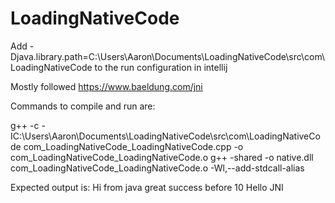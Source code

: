 # LoadingNativeCode
Add -Djava.library.path=C:\Users\Aaron\Documents\LoadingNativeCode\src\com\LoadingNativeCode to the run configuration in intellij

Mostly followed https://www.baeldung.com/jni

Commands to compile and run are:

g++ -c -IC:\Users\Aaron\Documents\LoadingNativeCode\src\com\LoadingNativeCode com_LoadingNativeCode_LoadingNativeCode.cpp -o com_LoadingNativeCode_LoadingNativeCode.o
g++ -shared -o native.dll com_LoadingNativeCode_LoadingNativeCode.o -Wl,--add-stdcall-alias

Expected output is:
Hi from java
great success
before
10
Hello JNI
